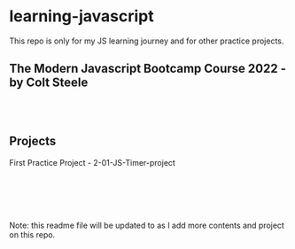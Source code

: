 # learning-javascript

This repo is only for my JS learning journey and for other practice projects.

## The Modern Javascript Bootcamp Course 2022 - by Colt Steele

<br>
<br>

## Projects

First Practice Project - 2-01-JS-Timer-project

<br>
<br>
<br>
<br>

Note: this readme file will be updated to as I add more contents and project on this repo.
